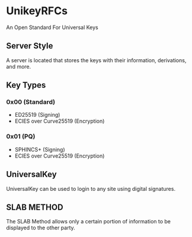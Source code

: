 # UnikeyRFCs
An Open Standard For Universal Keys

## Server Style

A server is located that stores the keys with their information, derivations, and more.

## Key Types

### 0x00 (Standard)
- ED25519 (Signing)
- ECIES over Curve25519 (Encryption)

### 0x01 (PQ)
- SPHINCS+ (Signing)
- ECIES over Curve25519 (Encryption)

## UniversalKey

UniversalKey can be used to login to any site using digital signatures.

## SLAB METHOD

The SLAB Method allows only a certain portion of information to be displayed to the other party.
